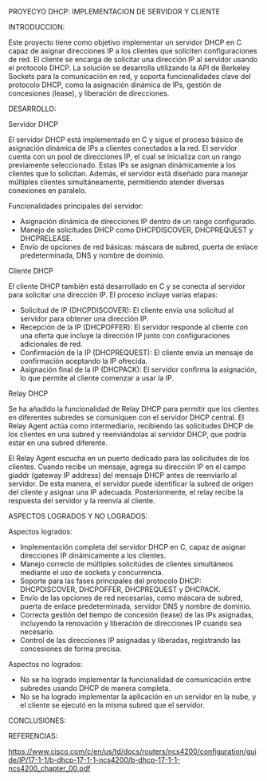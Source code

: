 PROYECYO DHCP: IMPLEMENTACION DE SERVIDOR Y CLIENTE

INTRODUCCION:

Este proyecto tiene como objetivo implementar un servidor DHCP en C capaz de asignar direcciones IP a los clientes que soliciten configuraciones de red. El cliente se encarga de solicitar una dirección IP al servidor usando el protocolo DHCP. La solución se desarrolla utilizando la API de Berkeley Sockets para la comunicación en red, y soporta funcionalidades clave del protocolo DHCP, como la asignación dinámica de IPs, gestión de concesiones (lease), y liberación de direcciones.

DESARROLLO:

Servidor DHCP

El servidor DHCP está implementado en C y sigue el proceso básico de asignación dinámica de IPs a clientes conectados a la red. El servidor cuenta con un pool de direcciones IP, el cual se inicializa con un rango previamente seleccionado. Estas IPs se asignan dinámicamente a los clientes que lo solicitan. Además, el servidor está diseñado para manejar múltiples clientes simultáneamente, permitiendo atender diversas conexiones en paralelo.

Funcionalidades principales del servidor:
- Asignación dinámica de direcciones IP dentro de un rango configurado.
- Manejo de solicitudes DHCP como DHCPDISCOVER, DHCPREQUEST y DHCPRELEASE.
- Envío de opciones de red básicas: máscara de subred, puerta de enlace predeterminada, DNS y nombre de dominio.
  
Cliente DHCP

El cliente DHCP también está desarrollado en C y se conecta al servidor para solicitar una dirección IP. El proceso incluye varias etapas:

- Solicitud de IP (DHCPDISCOVER): El cliente envía una solicitud al servidor para obtener una dirección IP.
- Recepción de la IP (DHCPOFFER): El servidor responde al cliente con una oferta que incluye la dirección IP junto con configuraciones adicionales de red.
- Confirmación de la IP (DHCPREQUEST): El cliente envía un mensaje de confirmación aceptando la IP ofrecida.
- Asignación final de la IP (DHCPACK): El servidor confirma la asignación, lo que permite al cliente comenzar a usar la IP.
  
Relay DHCP

Se ha añadido la funcionalidad de Relay DHCP para permitir que los clientes en diferentes subredes se comuniquen con el servidor DHCP central. El Relay Agent actúa como intermediario, recibiendo las solicitudes DHCP de los clientes en una subred y reenviándolas al servidor DHCP, que podría estar en una subred diferente.

El Relay Agent escucha en un puerto dedicado para las solicitudes de los clientes. Cuando recibe un mensaje, agrega su dirección IP en el campo giaddr (gateway IP address) del mensaje DHCP antes de reenviarlo al servidor. De esta manera, el servidor puede identificar la subred de origen del cliente y asignar una IP adecuada. Posteriormente, el relay recibe la respuesta del servidor y la reenvía al cliente.

ASPECTOS LOGRADOS Y NO LOGRADOS:

Aspectos logrados:

- Implementación completa del servidor DHCP en C, capaz de asignar direcciones IP dinámicamente a los clientes.
- Manejo correcto de múltiples solicitudes de clientes simultáneos mediante el uso de sockets y concurrencia.
- Soporte para las fases principales del protocolo DHCP: DHCPDISCOVER, DHCPOFFER, DHCPREQUEST y DHCPACK.
- Envío de las opciones de red necesarias, como máscara de subred, puerta de enlace predeterminada, servidor DNS y nombre de dominio.
- Correcta gestión del tiempo de concesión (lease) de las IPs asignadas, incluyendo la renovación y liberación de direcciones IP cuando sea necesario.
- Control de las direcciones IP asignadas y liberadas, registrando las concesiones de forma precisa.

Aspectos no logrados:

- No se ha logrado implementar la funcionalidad de comunicación entre subredes usando DHCP de manera completa.
- No se ha logrado implementar la aplicación en un servidor en la nube, y el cliente se ejecutó en la misma subred que el servidor.

CONCLUSIONES:

REFERENCIAS:

https://www.cisco.com/c/en/us/td/docs/routers/ncs4200/configuration/guide/IP/17-1-1/b-dhcp-17-1-1-ncs4200/b-dhcp-17-1-1-ncs4200_chapter_00.pdf

